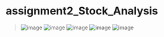 # assignment2_Stock_Analysis
> ![image](https://user-images.githubusercontent.com/107721712/178129155-387ebb2e-3cbc-43ea-bebd-805d5b95e7c9.png)
![image](https://user-images.githubusercontent.com/107721712/178129221-ab916339-6838-44f7-ac71-12791573ec8a.png)
![image](https://user-images.githubusercontent.com/107721712/178129320-757dc21b-dbcf-4c3f-9896-72401dc7e204.png)
![image](https://user-images.githubusercontent.com/107721712/178129349-3a8518f3-6ee8-4ec4-9981-345f61561e5c.png)
![image](https://user-images.githubusercontent.com/107721712/178129555-850d400b-f64e-4ae1-84e4-d51fe16d035e.png)
